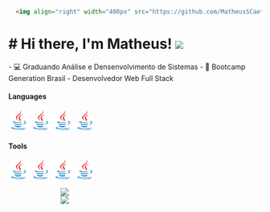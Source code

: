 ```html
  <img align="right" width="400px" src="https://github.com/MatheusSCaetano/MatheusSCaetano/blob/main/blackpanther.gif">
```

<p align="left">
  <h1>
# Hi there, I'm Matheus! <img src="https://raw.githubusercontent.com/MartinHeinz/MartinHeinz/master/wave.gif" width="30px">
</h1>
- 💻 Graduando Análise e Densenvolvimento de Sistemas
- 🚀 Bootcamp Generation Brasil - Desenvolvedor Web Full Stack 

<p>
 <h4></b>Languages</b></h4>
<code><img width="40px" src="https://github.com/devicons/devicon/blob/master/icons/java/java-original.svg"/></code>
<code><img width="40px" src="https://github.com/devicons/devicon/blob/master/icons/java/java-original.svg"/></code> 
<code><img width="40px" src="https://github.com/devicons/devicon/blob/master/icons/java/java-original.svg"/></code> 
<code><img width="40px" src="https://github.com/devicons/devicon/blob/master/icons/java/java-original.svg"/></code>
</p>

 <h4></b>Tools</b></h4>
<code><img width="40px" src="https://github.com/devicons/devicon/blob/master/icons/java/java-original.svg"/></code>
<code><img width="40px" src="https://github.com/devicons/devicon/blob/master/icons/java/java-original.svg"/></code> 
<code><img width="40px" src="https://github.com/devicons/devicon/blob/master/icons/java/java-original.svg"/></code> 
<code><img width="40px" src="https://github.com/devicons/devicon/blob/master/icons/java/java-original.svg"/></code>
</p>

</p>


  <img align="right" width="400px" src="https://github-readme-stats.vercel.app/api/top-langs/?username=MatheusSCaetano&hide=html,css&layout=compact&theme=vision-friendly-dark" />


<p>
  <img align="right" width="400px" src="https://github-readme-stats.vercel.app/api?username=MatheusSCaetano&show_icons=true,css&layout=compact&theme=vision-friendly-dark" />
</p>
